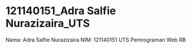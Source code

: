 # 121140151_Adra Salfie Nurazizaira_UTS
Nama: Adra Salfie Nurazizaira
NIM: 121140151
UTS Pemrograman Web RB
